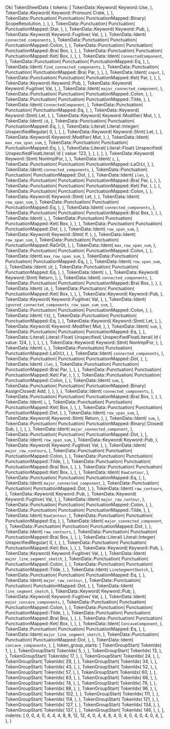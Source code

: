 Ok(
    TokenSheetData {
        tokens: [
            TokenData::Keyword(
                Keyword::Use,
            ),
            TokenData::Keyword(
                Keyword::Pronoun(
                    Crate,
                ),
            ),
            TokenData::Punctuation(
                Punctuation(
                    PunctuationMapped::Binary(
                        ScopeResolution,
                    ),
                ),
            ),
            TokenData::Punctuation(
                Punctuation(
                    PunctuationMapped::Star,
                ),
            ),
            TokenData::Keyword(
                Keyword::Pub,
            ),
            TokenData::Keyword(
                Keyword::Fugitive(
                    Val,
                ),
            ),
            TokenData::Ident(
                `connected_components`,
            ),
            TokenData::Punctuation(
                Punctuation(
                    PunctuationMapped::Colon,
                ),
            ),
            TokenData::Punctuation(
                Punctuation(
                    PunctuationMapped::Bra(
                        Box,
                    ),
                ),
            ),
            TokenData::Punctuation(
                Punctuation(
                    PunctuationMapped::Ket(
                        Box,
                    ),
                ),
            ),
            TokenData::Ident(
                `ConnectedComponent`,
            ),
            TokenData::Punctuation(
                Punctuation(
                    PunctuationMapped::Eq,
                ),
            ),
            TokenData::Ident(
                `find_connected_components`,
            ),
            TokenData::Punctuation(
                Punctuation(
                    PunctuationMapped::Bra(
                        Par,
                    ),
                ),
            ),
            TokenData::Ident(
                `input`,
            ),
            TokenData::Punctuation(
                Punctuation(
                    PunctuationMapped::Ket(
                        Par,
                    ),
                ),
            ),
            TokenData::Keyword(
                Keyword::Pub,
            ),
            TokenData::Keyword(
                Keyword::Fugitive(
                    Val,
                ),
            ),
            TokenData::Ident(
                `major_connected_component`,
            ),
            TokenData::Punctuation(
                Punctuation(
                    PunctuationMapped::Colon,
                ),
            ),
            TokenData::Punctuation(
                Punctuation(
                    PunctuationMapped::Tilde,
                ),
            ),
            TokenData::Ident(
                `ConnectedComponent`,
            ),
            TokenData::Punctuation(
                Punctuation(
                    PunctuationMapped::Eq,
                ),
            ),
            TokenData::Keyword(
                Keyword::Stmt(
                    Let,
                ),
            ),
            TokenData::Keyword(
                Keyword::Modifier(
                    Mut,
                ),
            ),
            TokenData::Ident(
                `i0`,
            ),
            TokenData::Punctuation(
                Punctuation(
                    PunctuationMapped::Eq,
                ),
            ),
            TokenData::Literal(
                Literal::Integer(
                    UnspecifiedRegular(
                        0,
                    ),
                ),
            ),
            TokenData::Keyword(
                Keyword::Stmt(
                    Let,
                ),
            ),
            TokenData::Keyword(
                Keyword::Modifier(
                    Mut,
                ),
            ),
            TokenData::Ident(
                `max_row_span_sum`,
            ),
            TokenData::Punctuation(
                Punctuation(
                    PunctuationMapped::Eq,
                ),
            ),
            TokenData::Literal(
                Literal::Float(
                    Unspecified(
                        UnspecifiedFloatLiteral(
                            Id {
                                value: 123,
                            },
                        ),
                    ),
                ),
            ),
            TokenData::Keyword(
                Keyword::Stmt(
                    NonImplFor,
                ),
            ),
            TokenData::Ident(
                `i`,
            ),
            TokenData::Punctuation(
                Punctuation(
                    PunctuationMapped::LaOrLt,
                ),
            ),
            TokenData::Ident(
                `connected_components`,
            ),
            TokenData::Punctuation(
                Punctuation(
                    PunctuationMapped::Dot,
                ),
            ),
            TokenData::Ident(
                `ilen`,
            ),
            TokenData::Punctuation(
                Punctuation(
                    PunctuationMapped::Bra(
                        Par,
                    ),
                ),
            ),
            TokenData::Punctuation(
                Punctuation(
                    PunctuationMapped::Ket(
                        Par,
                    ),
                ),
            ),
            TokenData::Punctuation(
                Punctuation(
                    PunctuationMapped::Colon,
                ),
            ),
            TokenData::Keyword(
                Keyword::Stmt(
                    Let,
                ),
            ),
            TokenData::Ident(
                `row_span_sum`,
            ),
            TokenData::Punctuation(
                Punctuation(
                    PunctuationMapped::Eq,
                ),
            ),
            TokenData::Ident(
                `connected_components`,
            ),
            TokenData::Punctuation(
                Punctuation(
                    PunctuationMapped::Bra(
                        Box,
                    ),
                ),
            ),
            TokenData::Ident(
                `i`,
            ),
            TokenData::Punctuation(
                Punctuation(
                    PunctuationMapped::Ket(
                        Box,
                    ),
                ),
            ),
            TokenData::Punctuation(
                Punctuation(
                    PunctuationMapped::Dot,
                ),
            ),
            TokenData::Ident(
                `row_span_sum`,
            ),
            TokenData::Keyword(
                Keyword::Stmt(
                    If,
                ),
            ),
            TokenData::Ident(
                `row_span_sum`,
            ),
            TokenData::Punctuation(
                Punctuation(
                    PunctuationMapped::RaOrGt,
                ),
            ),
            TokenData::Ident(
                `max_row_span_sum`,
            ),
            TokenData::Punctuation(
                Punctuation(
                    PunctuationMapped::Colon,
                ),
            ),
            TokenData::Ident(
                `max_row_span_sum`,
            ),
            TokenData::Punctuation(
                Punctuation(
                    PunctuationMapped::Eq,
                ),
            ),
            TokenData::Ident(
                `row_span_sum`,
            ),
            TokenData::Ident(
                `i0`,
            ),
            TokenData::Punctuation(
                Punctuation(
                    PunctuationMapped::Eq,
                ),
            ),
            TokenData::Ident(
                `i`,
            ),
            TokenData::Keyword(
                Keyword::Stmt(
                    Return,
                ),
            ),
            TokenData::Ident(
                `connected_components`,
            ),
            TokenData::Punctuation(
                Punctuation(
                    PunctuationMapped::Bra(
                        Box,
                    ),
                ),
            ),
            TokenData::Ident(
                `i0`,
            ),
            TokenData::Punctuation(
                Punctuation(
                    PunctuationMapped::Ket(
                        Box,
                    ),
                ),
            ),
            TokenData::Keyword(
                Keyword::Pub,
            ),
            TokenData::Keyword(
                Keyword::Fugitive(
                    Val,
                ),
            ),
            TokenData::Ident(
                `ignored_connected_components_row_span_sum_sum`,
            ),
            TokenData::Punctuation(
                Punctuation(
                    PunctuationMapped::Colon,
                ),
            ),
            TokenData::Ident(
                `f32`,
            ),
            TokenData::Punctuation(
                Punctuation(
                    PunctuationMapped::Eq,
                ),
            ),
            TokenData::Keyword(
                Keyword::Stmt(
                    Let,
                ),
            ),
            TokenData::Keyword(
                Keyword::Modifier(
                    Mut,
                ),
            ),
            TokenData::Ident(
                `sum`,
            ),
            TokenData::Punctuation(
                Punctuation(
                    PunctuationMapped::Eq,
                ),
            ),
            TokenData::Literal(
                Literal::Float(
                    Unspecified(
                        UnspecifiedFloatLiteral(
                            Id {
                                value: 124,
                            },
                        ),
                    ),
                ),
            ),
            TokenData::Keyword(
                Keyword::Stmt(
                    NonImplFor,
                ),
            ),
            TokenData::Ident(
                `i`,
            ),
            TokenData::Punctuation(
                Punctuation(
                    PunctuationMapped::LaOrLt,
                ),
            ),
            TokenData::Ident(
                `connected_components`,
            ),
            TokenData::Punctuation(
                Punctuation(
                    PunctuationMapped::Dot,
                ),
            ),
            TokenData::Ident(
                `ilen`,
            ),
            TokenData::Punctuation(
                Punctuation(
                    PunctuationMapped::Bra(
                        Par,
                    ),
                ),
            ),
            TokenData::Punctuation(
                Punctuation(
                    PunctuationMapped::Ket(
                        Par,
                    ),
                ),
            ),
            TokenData::Punctuation(
                Punctuation(
                    PunctuationMapped::Colon,
                ),
            ),
            TokenData::Ident(
                `sum`,
            ),
            TokenData::Punctuation(
                Punctuation(
                    PunctuationMapped::Binary(
                        AssignClosed(
                            Add,
                        ),
                    ),
                ),
            ),
            TokenData::Ident(
                `connected_components`,
            ),
            TokenData::Punctuation(
                Punctuation(
                    PunctuationMapped::Bra(
                        Box,
                    ),
                ),
            ),
            TokenData::Ident(
                `i`,
            ),
            TokenData::Punctuation(
                Punctuation(
                    PunctuationMapped::Ket(
                        Box,
                    ),
                ),
            ),
            TokenData::Punctuation(
                Punctuation(
                    PunctuationMapped::Dot,
                ),
            ),
            TokenData::Ident(
                `row_span_sum`,
            ),
            TokenData::Keyword(
                Keyword::Stmt(
                    Return,
                ),
            ),
            TokenData::Ident(
                `sum`,
            ),
            TokenData::Punctuation(
                Punctuation(
                    PunctuationMapped::Binary(
                        Closed(
                            Sub,
                        ),
                    ),
                ),
            ),
            TokenData::Ident(
                `major_connected_component`,
            ),
            TokenData::Punctuation(
                Punctuation(
                    PunctuationMapped::Dot,
                ),
            ),
            TokenData::Ident(
                `row_span_sum`,
            ),
            TokenData::Keyword(
                Keyword::Pub,
            ),
            TokenData::Keyword(
                Keyword::Fugitive(
                    Val,
                ),
            ),
            TokenData::Ident(
                `major_raw_contours`,
            ),
            TokenData::Punctuation(
                Punctuation(
                    PunctuationMapped::Colon,
                ),
            ),
            TokenData::Punctuation(
                Punctuation(
                    PunctuationMapped::Tilde,
                ),
            ),
            TokenData::Punctuation(
                Punctuation(
                    PunctuationMapped::Bra(
                        Box,
                    ),
                ),
            ),
            TokenData::Punctuation(
                Punctuation(
                    PunctuationMapped::Ket(
                        Box,
                    ),
                ),
            ),
            TokenData::Ident(
                `RawContour`,
            ),
            TokenData::Punctuation(
                Punctuation(
                    PunctuationMapped::Eq,
                ),
            ),
            TokenData::Ident(
                `major_connected_component`,
            ),
            TokenData::Punctuation(
                Punctuation(
                    PunctuationMapped::Dot,
                ),
            ),
            TokenData::Ident(
                `raw_contours`,
            ),
            TokenData::Keyword(
                Keyword::Pub,
            ),
            TokenData::Keyword(
                Keyword::Fugitive(
                    Val,
                ),
            ),
            TokenData::Ident(
                `major_raw_contour`,
            ),
            TokenData::Punctuation(
                Punctuation(
                    PunctuationMapped::Colon,
                ),
            ),
            TokenData::Punctuation(
                Punctuation(
                    PunctuationMapped::Tilde,
                ),
            ),
            TokenData::Ident(
                `RawContour`,
            ),
            TokenData::Punctuation(
                Punctuation(
                    PunctuationMapped::Eq,
                ),
            ),
            TokenData::Ident(
                `major_connected_component`,
            ),
            TokenData::Punctuation(
                Punctuation(
                    PunctuationMapped::Dot,
                ),
            ),
            TokenData::Ident(
                `raw_contours`,
            ),
            TokenData::Punctuation(
                Punctuation(
                    PunctuationMapped::Bra(
                        Box,
                    ),
                ),
            ),
            TokenData::Literal(
                Literal::Integer(
                    UnspecifiedRegular(
                        0,
                    ),
                ),
            ),
            TokenData::Punctuation(
                Punctuation(
                    PunctuationMapped::Ket(
                        Box,
                    ),
                ),
            ),
            TokenData::Keyword(
                Keyword::Pub,
            ),
            TokenData::Keyword(
                Keyword::Fugitive(
                    Val,
                ),
            ),
            TokenData::Ident(
                `major_line_segment_sketch`,
            ),
            TokenData::Punctuation(
                Punctuation(
                    PunctuationMapped::Colon,
                ),
            ),
            TokenData::Punctuation(
                Punctuation(
                    PunctuationMapped::Tilde,
                ),
            ),
            TokenData::Ident(
                `LineSegmentSketch`,
            ),
            TokenData::Punctuation(
                Punctuation(
                    PunctuationMapped::Eq,
                ),
            ),
            TokenData::Ident(
                `major_raw_contour`,
            ),
            TokenData::Punctuation(
                Punctuation(
                    PunctuationMapped::Dot,
                ),
            ),
            TokenData::Ident(
                `line_segment_sketch`,
            ),
            TokenData::Keyword(
                Keyword::Pub,
            ),
            TokenData::Keyword(
                Keyword::Fugitive(
                    Val,
                ),
            ),
            TokenData::Ident(
                `major_concave_components`,
            ),
            TokenData::Punctuation(
                Punctuation(
                    PunctuationMapped::Colon,
                ),
            ),
            TokenData::Punctuation(
                Punctuation(
                    PunctuationMapped::Tilde,
                ),
            ),
            TokenData::Punctuation(
                Punctuation(
                    PunctuationMapped::Bra(
                        Box,
                    ),
                ),
            ),
            TokenData::Punctuation(
                Punctuation(
                    PunctuationMapped::Ket(
                        Box,
                    ),
                ),
            ),
            TokenData::Ident(
                `ConcaveComponent`,
            ),
            TokenData::Punctuation(
                Punctuation(
                    PunctuationMapped::Eq,
                ),
            ),
            TokenData::Ident(
                `major_line_segment_sketch`,
            ),
            TokenData::Punctuation(
                Punctuation(
                    PunctuationMapped::Dot,
                ),
            ),
            TokenData::Ident(
                `concave_components`,
            ),
        ],
        token_group_starts: [
            TokenGroupStart(
                TokenIdx(
                    1,
                ),
            ),
            TokenGroupStart(
                TokenIdx(
                    5,
                ),
            ),
            TokenGroupStart(
                TokenIdx(
                    13,
                ),
            ),
            TokenGroupStart(
                TokenIdx(
                    17,
                ),
            ),
            TokenGroupStart(
                TokenIdx(
                    24,
                ),
            ),
            TokenGroupStart(
                TokenIdx(
                    29,
                ),
            ),
            TokenGroupStart(
                TokenIdx(
                    34,
                ),
            ),
            TokenGroupStart(
                TokenIdx(
                    43,
                ),
            ),
            TokenGroupStart(
                TokenIdx(
                    52,
                ),
            ),
            TokenGroupStart(
                TokenIdx(
                    57,
                ),
            ),
            TokenGroupStart(
                TokenIdx(
                    60,
                ),
            ),
            TokenGroupStart(
                TokenIdx(
                    63,
                ),
            ),
            TokenGroupStart(
                TokenIdx(
                    68,
                ),
            ),
            TokenGroupStart(
                TokenIdx(
                    74,
                ),
            ),
            TokenGroupStart(
                TokenIdx(
                    79,
                ),
            ),
            TokenGroupStart(
                TokenIdx(
                    88,
                ),
            ),
            TokenGroupStart(
                TokenIdx(
                    96,
                ),
            ),
            TokenGroupStart(
                TokenIdx(
                    102,
                ),
            ),
            TokenGroupStart(
                TokenIdx(
                    111,
                ),
            ),
            TokenGroupStart(
                TokenIdx(
                    114,
                ),
            ),
            TokenGroupStart(
                TokenIdx(
                    121,
                ),
            ),
            TokenGroupStart(
                TokenIdx(
                    127,
                ),
            ),
            TokenGroupStart(
                TokenIdx(
                    134,
                ),
            ),
            TokenGroupStart(
                TokenIdx(
                    137,
                ),
            ),
            TokenGroupStart(
                TokenIdx(
                    146,
                ),
            ),
        ],
        indents: [
            0,
            0,
            4,
            0,
            4,
            4,
            4,
            8,
            8,
            12,
            12,
            4,
            0,
            4,
            4,
            8,
            4,
            0,
            4,
            0,
            4,
            0,
            4,
            0,
            4,
        ],
    },
)